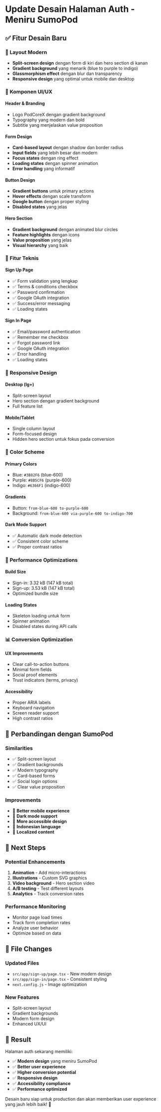 # Update Desain Halaman Auth - Meniru SumoPod

## ✅ **Fitur Desain Baru**

### 🎨 **Layout Modern**
- **Split-screen design** dengan form di kiri dan hero section di kanan
- **Gradient background** yang menarik (blue to purple to indigo)
- **Glassmorphism effect** dengan blur dan transparency
- **Responsive design** yang optimal untuk mobile dan desktop

### 🎯 **Komponen UI/UX**

#### **Header & Branding**
- Logo PodCoreX dengan gradient background
- Typography yang modern dan bold
- Subtitle yang menjelaskan value proposition

#### **Form Design**
- **Card-based layout** dengan shadow dan border radius
- **Input fields** yang lebih besar dan modern
- **Focus states** dengan ring effect
- **Loading states** dengan spinner animation
- **Error handling** yang informatif

#### **Button Design**
- **Gradient buttons** untuk primary actions
- **Hover effects** dengan scale transform
- **Google button** dengan proper styling
- **Disabled states** yang jelas

#### **Hero Section**
- **Gradient background** dengan animated blur circles
- **Feature highlights** dengan icons
- **Value proposition** yang jelas
- **Visual hierarchy** yang baik

### 🔧 **Fitur Teknis**

#### **Sign Up Page**
- ✅ Form validation yang lengkap
- ✅ Terms & conditions checkbox
- ✅ Password confirmation
- ✅ Google OAuth integration
- ✅ Success/error messaging
- ✅ Loading states

#### **Sign In Page**
- ✅ Email/password authentication
- ✅ Remember me checkbox
- ✅ Forgot password link
- ✅ Google OAuth integration
- ✅ Error handling
- ✅ Loading states

### 📱 **Responsive Design**

#### **Desktop (lg+)**
- Split-screen layout
- Hero section dengan gradient background
- Full feature list

#### **Mobile/Tablet**
- Single column layout
- Form-focused design
- Hidden hero section untuk fokus pada conversion

### 🎨 **Color Scheme**

#### **Primary Colors**
- Blue: `#3B82F6` (blue-600)
- Purple: `#8B5CF6` (purple-600)
- Indigo: `#6366F1` (indigo-600)

#### **Gradients**
- Button: `from-blue-600 to-purple-600`
- Background: `from-blue-600 via-purple-600 to-indigo-700`

#### **Dark Mode Support**
- ✅ Automatic dark mode detection
- ✅ Consistent color scheme
- ✅ Proper contrast ratios

### 🚀 **Performance Optimizations**

#### **Build Size**
- Sign-in: 3.32 kB (147 kB total)
- Sign-up: 3.53 kB (147 kB total)
- Optimized bundle size

#### **Loading States**
- Skeleton loading untuk form
- Spinner animation
- Disabled states during API calls

### 📊 **Conversion Optimization**

#### **UX Improvements**
- Clear call-to-action buttons
- Minimal form fields
- Social proof elements
- Trust indicators (terms, privacy)

#### **Accessibility**
- Proper ARIA labels
- Keyboard navigation
- Screen reader support
- High contrast ratios

## 🎯 **Perbandingan dengan SumoPod**

### **Similarities**
- ✅ Split-screen layout
- ✅ Gradient backgrounds
- ✅ Modern typography
- ✅ Card-based forms
- ✅ Social login options
- ✅ Clear value proposition

### **Improvements**
- 🚀 **Better mobile experience**
- 🚀 **Dark mode support**
- 🚀 **More accessible design**
- 🚀 **Indonesian language**
- 🚀 **Localized content**

## 🔄 **Next Steps**

### **Potential Enhancements**
1. **Animation** - Add micro-interactions
2. **Illustrations** - Custom SVG graphics
3. **Video background** - Hero section video
4. **A/B testing** - Test different layouts
5. **Analytics** - Track conversion rates

### **Performance Monitoring**
- Monitor page load times
- Track form completion rates
- Analyze user behavior
- Optimize based on data

## 📝 **File Changes**

### **Updated Files**
- `src/app/sign-up/page.tsx` - New modern design
- `src/app/sign-in/page.tsx` - Consistent styling
- `next.config.js` - Image optimization

### **New Features**
- Split-screen layout
- Gradient backgrounds
- Modern form design
- Enhanced UX/UI

## 🎉 **Result**

Halaman auth sekarang memiliki:
- ✅ **Modern design** yang meniru SumoPod
- ✅ **Better user experience**
- ✅ **Higher conversion potential**
- ✅ **Responsive design**
- ✅ **Accessibility compliance**
- ✅ **Performance optimized**

Desain baru siap untuk production dan akan memberikan user experience yang jauh lebih baik! 🚀 